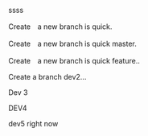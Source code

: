 ssss

Create　a new branch is quick.

Create　a new branch is quick master.

Create　a new branch is quick feature..


Create a branch dev2...

Dev 3


DEV4


dev5 right now 
